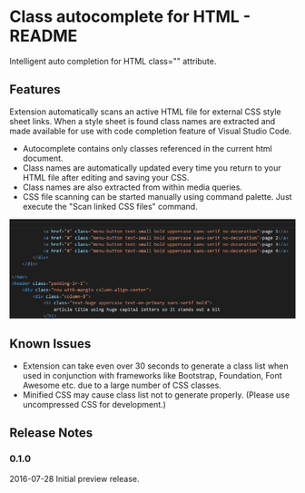 # Class autocomplete for HTML - README

Intelligent auto completion for HTML class="" attribute.

## Features

Extension automatically scans an active HTML file for external CSS style sheet links. When a style sheet is found class names are extracted and made available for use with code completion feature of Visual Studio Code.
-	Autocomplete contains only classes referenced in the current html document.
-	Class names are automatically updated every time you return to your HTML file after editing and saving your CSS.
-	Class names are also extracted from within media queries.
-	CSS file scanning can be started manually using command palette. Just execute the "Scan linked CSS files" command.

![Demo](images/demo.gif)

## Known Issues
-	Extension can take even over 30 seconds to generate a class list when used in conjunction with frameworks like Bootstrap, Foundation, Font Awesome etc. due to a large number of CSS classes.
-	Minified CSS may cause class list not to generate properly. (Please use uncompressed CSS for development.)

## Release Notes
### 0.1.0 
2016-07-28 Initial preview release.
